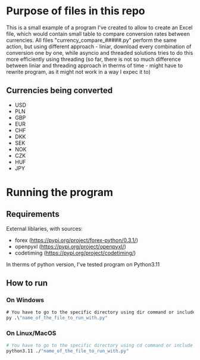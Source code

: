 # Purpose of files in this repo
This is a small example of a program I've created to allow to create an Excel file, which would contain small table to compare conversion rates between currencies. All files "currency_compare_#####.py" perform the same action, but using different approach - liniar, download every combination of conversion one by one, while asyncio and threaded solutions tries to do this more efficiently using threading (so far, there is not so much difference between liniar and threading approach in therms of time - might have to rewrite program, as it might not work in a way I expec it to)

## Currencies being converted
- USD
- PLN
- GBP
- EUR
- CHF
- DKK
- SEK
- NOK
- CZK
- HUF
- JPY

# Running the program
## Requirements
External liblaries, with sources:
- forex (https://pypi.org/project/forex-python/0.3.1/)
- openpyxl (https://pypi.org/project/openpyxl/)
- codetiming (https://pypi.org/project/codetiming/)

In therms of python version, I've tested program on Python3.11

## How to run
### On Windows
```cmd
# You have to go to the specific directory using dir command or include full path with file name
py .\"name_of_the_file_to_run_with.py"
```

### On Linux/MacOS
```bash
# You have to go to the specific directory using cd command or include full path with file name
python3.11 ./"name_of_the_file_to_run_with.py"
```
